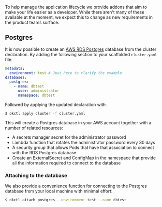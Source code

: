 To help manage the application lifecycle we provide addons that aim to make your life easier as a developer. While there aren't many of these available at the moment, we expect this to change as new requirements in the product teams surface.

## Postgres

It is now possible to create an [AWS RDS Postgres](https://aws.amazon.com/rds/postgresql/) database from the cluster declaration.  By adding the following section to your scaffolded `cluster.yaml` file:

```yaml
metadata:
  environment: test # Just here to clarify the example
databases:
  postgres:
    - name: dbtest
      user: administrator
      namespace: dbtest
```

Followed by applying the updated declaration with:

```bash
$ okctl apply cluster -f cluster.yaml
```

This will create a Postgres database in your AWS account together with a number of related resources:

- A secrets manager secret for the administrator password
- Lambda function that rotates the administrator password every 30 days
- A security group that allows Pods that have that association to connect with the RDS Postgres database
- Create an ExternalSecret and ConfigMap in the namespace that provide all the information required to connect to the database

### Attaching to the database

We also provide a convenience function for connecting to the Postgres database from your local machine with minimal effort:

```bash
$ okctl attach postgres --environment test --name dbtest
```
